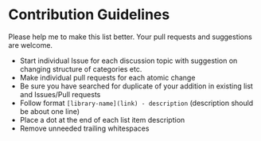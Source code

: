 # Contribution Guidelines

Please help me to make this list better. Your pull requests and suggestions are welcome.

* Start individual Issue for each discussion topic with suggestion on changing structure of categories etc.
* Make individual pull requests for each atomic change
* Be sure you have searched for duplicate of your addition in existing list and Issues/Pull requests
* Follow format `[library-name](link) - description` (description should be about one line)
* Place a dot at the end of each list item description
* Remove unneeded trailing whitespaces
